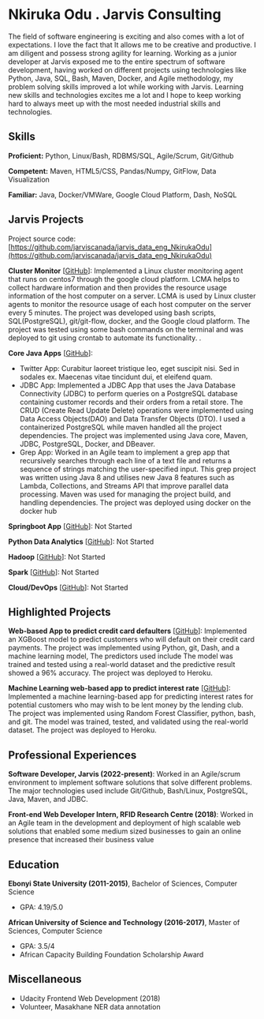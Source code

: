 # Nkiruka Odu . Jarvis Consulting

The field of software engineering is exciting and also comes with a lot of expectations. I love the fact that It allows me to be creative and productive. I am diligent and possess strong agility for learning. Working as a junior developer at Jarvis exposed me to the entire spectrum of software development, having worked on different projects using technologies like Python, Java, SQL, Bash, Maven, Docker, and Agile methodology, my problem solving skills improved a lot while working with Jarvis. Learning new skills and technologies excites me a lot and I hope to keep working hard to always meet up with the most needed industrial skills and technologies.

## Skills

**Proficient:** Python, Linux/Bash, RDBMS/SQL, Agile/Scrum, Git/Github

**Competent:** Maven, HTML5/CSS, Pandas/Numpy, GitFlow, Data Visualization

**Familiar:** Java, Docker/VMWare, Google Cloud Platform, Dash, NoSQL

## Jarvis Projects

Project source code: [https://github.com/jarviscanada/jarvis_data_eng_NkirukaOdu](https://github.com/jarviscanada/jarvis_data_eng_NkirukaOdu)


**Cluster Monitor** [[GitHub](https://github.com/jarviscanada/jarvis_data_eng_NkirukaOdu/tree/master/linux_sql)]: Implemented a Linux cluster monitoring agent that runs on centos7 through the google cloud platform. LCMA helps to collect hardware information and then provides the resource usage information of the host computer on a server. LCMA is used by Linux cluster agents to monitor the resource usage of each host computer on the server every 5 minutes. The project was developed using bash scripts, SQL(PostgreSQL), git/git-flow, docker, and the Google cloud platform. The project was tested using some bash commands on the terminal and was deployed to git using crontab to automate its functionality. .

**Core Java Apps** [[GitHub](https://github.com/jarviscanada/jarvis_data_eng_NkirukaOdu/tree/master/core_java)]:
      
  - Twitter App: Curabitur laoreet tristique leo, eget suscipit nisi. Sed in sodales ex. Maecenas vitae tincidunt dui, et eleifend quam.
  - JDBC App: Implemented a JDBC App that uses the Java Database Connectivity (JDBC) to perform queries on a PostgreSQL database containing customer records and their orders from a retail store. The CRUD (Create Read Update Delete) operations were implemented using Data Access Objects(DAO) and Data Transfer Objects (DTO). I used a containerized PostgreSQL while maven handled all the project dependencies. The project was implemented using Java core, Maven, JDBC, PostgreSQL, Docker, and DBeaver. 
  - Grep App: Worked in an Agile team to implement a grep app that recursively searches through each line of a text file and returns a sequence of strings matching the user-specified input. This grep project was written using Java 8 and utilises new Java 8 features such as Lambda, Collections, and Streams API that improve parallel data processing. Maven was used for managing the project build, and handling dependencies. The project was deployed using docker on the docker hub

**Springboot App** [[GitHub](https://github.com/jarviscanada/jarvis_data_eng_NkirukaOdu/tree/master/springboot)]: Not Started

**Python Data Analytics** [[GitHub](https://github.com/jarviscanada/jarvis_data_eng_NkirukaOdu/tree/master/python_data_anlytics)]: Not Started

**Hadoop** [[GitHub](https://github.com/jarviscanada/jarvis_data_eng_NkirukaOdu/tree/master/hadoop)]: Not Started

**Spark** [[GitHub](https://github.com/jarviscanada/jarvis_data_eng_NkirukaOdu/tree/master/spark)]: Not Started

**Cloud/DevOps** [[GitHub](https://github.com/jarviscanada/jarvis_data_eng_NkirukaOdu/tree/master/cloud_devops)]: Not Started


## Highlighted Projects
**Web-based App to predict credit card defaulters** [[GitHub](https://github.com/write2nk/Unit2-example)]: Implemented an XGBoost model to predict customers who will default on their credit card payments. The project was implemented using Python, git, Dash, and a machine learning model, The predictors used include The model was trained and tested using a real-world dataset and the predictive result showed a 96% accuracy. The project was deployed to Heroku.

**Machine Learning web-based app to predict interest rate** [[GitHub](https://github.com/write2nk/predict_ir)]: Implemented a machine learning-based app for predicting interest rates for potential customers who may wish to be lent money by the lending club. The project was implemented using Random Forest Classifier, python, bash, and git. The model was trained, tested, and validated using the real-world dataset. The project was deployed to Heroku.


## Professional Experiences

**Software Developer, Jarvis (2022-present)**: Worked in an Agile/scrum environment to implement software solutions that solve different problems. The major technologies used include Git/Github, Bash/Linux, PostgreSQL, Java, Maven, and JDBC.

**Front-end Web Developer Intern, RFID Research Centre (2018)**: Worked in an Agile team in the development and deployment of high scalable web solutions that enabled some medium sized businesses to gain an online presence that increased their business value


## Education
**Ebonyi State University (2011-2015)**, Bachelor of Sciences, Computer Science
- GPA: 4.19/5.0

**African University of Science and Technology (2016-2017)**, Master of Sciences, Computer Science
- GPA: 3.5/4
- African Capacity Building Foundation Scholarship Award


## Miscellaneous
- Udacity Frontend Web Development (2018)
- Volunteer, Masakhane NER data annotation